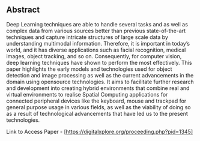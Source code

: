 ## Abstract

Deep Learning techniques are able to handle several tasks and as well as complex data from various sources better than previous state-of-the-art techniques and capture intricate structures of large scale data by understanding multimodal information. Therefore, it is important in today’s world, and it has diverse applications such as facial recognition, medical images, object tracking, and so on. Consequently, for computer vision, deep learning techniques have shown to perform the most effectively. This paper highlights the early models and technologies used for object detection and image
processing as well as the current advancements in the domain using opensource technologies. It aims to facilitate further research and development into creating hybrid environments that combine real and virtual environments to realise Spatial Computing applications for connected peripheral devices like the keyboard, mouse and trackpad for general purpose usage in
various fields, as well as the viability of doing so as a result of technological advancements that have led us to the present technologies.

Link to Access Paper - [https://digitalxplore.org/proceeding.php?pid=1345]

